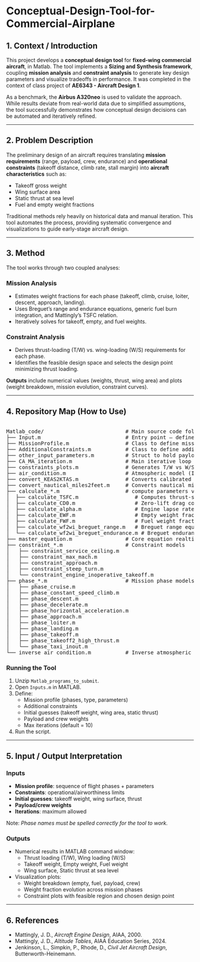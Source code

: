 # Conceptual-Design-Tool-for-Commercial-Airplane

## 1. Context / Introduction
This project develops a **conceptual design tool** for **fixed-wing commercial aircraft**, in Matlab. The tool implements a **Sizing and Synthesis framework**, coupling **mission analysis** and **constraint analysis** to generate key design parameters and visualize tradeoffs in performance.  It was completed in the context of class project of **AE6343 - Aircraft Design 1**.

As a benchmark, the **Airbus A320neo** is used to validate the approach. While results deviate from real-world data due to simplified assumptions, the tool successfully demonstrates how conceptual design decisions can be automated and iteratively refined.

---

## 2. Problem Description
The preliminary design of an aircraft requires translating **mission requirements** (range, payload, crew, endurance) and **operational constraints** (takeoff distance, climb rate, stall margin) into **aircraft characteristics** such as:
- Takeoff gross weight  
- Wing surface area  
- Static thrust at sea level  
- Fuel and empty weight fractions  

Traditional methods rely heavily on historical data and manual iteration. This tool automates the process, providing systematic convergence and visualizations to guide early-stage aircraft design.

---

## 3. Method
The tool works through two coupled analyses:  

### Mission Analysis
- Estimates weight fractions for each phase (takeoff, climb, cruise, loiter, descent, approach, landing).  
- Uses Breguet’s range and endurance equations, generic fuel burn integration, and Mattingly’s TSFC relation.  
- Iteratively solves for takeoff, empty, and fuel weights.  

### Constraint Analysis
- Derives thrust-loading (T/W) vs. wing-loading (W/S) requirements for each phase.  
- Identifies the feasible design space and selects the design point minimizing thrust loading.  

**Outputs** include numerical values (weights, thrust, wing area) and plots (weight breakdown, mission evolution, constraint curves).

---

## 4. Repository Map (How to Use)
<pre>

Matlab_code/                          # Main source code folder
├── Input.m                           # Entry point – define mission, constraints, parameters
├── MissionProfile.m                  # Class to define mission phases and parameters
├── AdditionalConstraints.m           # Class to define additional performance constraints
├── other_input_parameters.m          # Struct to hold payload, crew, and initial guesses
├── CA_MA_iteration.m                 # Main iterative loop for constraint and mission analysis
├── constraints_plots.m               # Generates T/W vs W/S constraint curves
├── air_condition.m                   # Atmospheric model (ISA-based lookup)
├── convert_KEAS2KTAS.m               # Converts calibrated to true airspeed
├── convert_nautical_miles2feet.m     # Converts nautical miles to feet
├── calculate_*.m                     # compute parameters value given their formulas
│  ├── calculate_TSFC.m                  # Computes thrust-specific fuel consumption
│  ├── calculate_CD0.m                   # Zero-lift drag coefficient estimation
│  ├── calculate_alpha.m                 # Engine lapse rate calculation
│  ├── calculate_EWF.m                   # Empty weight fraction estimation
│  ├── calculate_FWF.m                   # Fuel weight fraction estimation
│  ├── calculate_wf2wi_breguet_range.m   # Breguet range equation
│  └── calculate_wf2wi_breguet_endurance.m # Breguet endurance equation
├── master_equation.m                 # Core equation realting thrust loading and wing loading ratios for constraint analysis
├── constraint_*.m                    # Constraint models
│   ├── constraint_service_ceiling.m
│   ├── constraint_max_mach.m
│   ├── constraint_approach.m
│   ├── constraint_steep_turn.m
│   └── constraint_engine_inoperative_takeoff.m
├── phase_*.m                         # Mission phase models
│   ├── phase_cruise.m
│   ├── phase_constant_speed_climb.m
│   ├── phase_descent.m
│   ├── phase_decelerate.m
│   ├── phase_horizontal_acceleration.m
│   ├── phase_approach.m
│   ├── phase_loiter.m
│   ├── phase_landing.m
│   ├── phase_takeoff.m
│   ├── phase_takeoff2_high_thrust.m
│   └── phase_taxi_inout.m
└── inverse_air_condition.m           # Inverse atmospheric lookup
</pre>

### Running the Tool
1. Unzip `Matlab_programs_to_submit`.  
2. Open `Inputs.m` in MATLAB.  
3. Define:
   - Mission profile (phases, type, parameters)  
   - Additional constraints  
   - Initial guesses (takeoff weight, wing area, static thrust)  
   - Payload and crew weights  
   - Max iterations (default = 10)  
4. Run the script.  

---

## 5. Input / Output Interpretation

### Inputs
- **Mission profile**: sequence of flight phases + parameters  
- **Constraints**: operational/airworthiness limits  
- **Initial guesses**: takeoff weight, wing surface, thrust  
- **Payload/crew weights**  
- **Iterations**: maximum allowed  

Note: *Phase names must be spelled correctly for the tool to work.*

### Outputs
- Numerical results in MATLAB command window:
  - Thrust loading (T/W), Wing loading (W/S)  
  - Takeoff weight, Empty weight, Fuel weight  
  - Wing surface, Static thrust at sea level  
- Visualization plots:
  - Weight breakdown (empty, fuel, payload, crew)  
  - Weight fraction evolution across mission phases  
  - Constraint plots with feasible region and chosen design point  

---

## 6. References
- Mattingly, J. D., *Aircraft Engine Design*, AIAA, 2000.  
- Mattingly, J. D., *Altitude Tables*, AIAA Education Series, 2024.  
- Jenkinson, L., Simpkin, P., Rhode, D., *Civil Jet Aircraft Design*, Butterworth-Heinemann.  
